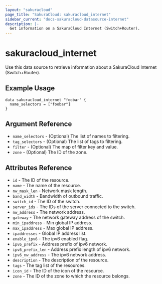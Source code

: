 ```yaml
---
layout: "sakuracloud"
page_title: "SakuraCloud: sakuracloud_internet"
sidebar_current: "docs-sakuracloud-datasource-internet"
description: |-
  Get information on a SakuraCloud Internet (Switch+Router).
---
```


# sakuracloud\_internet

Use this data source to retrieve information about a SakuraCloud Internet (Switch+Router).

## Example Usage

```hcl
data sakuracloud_internet "foobar" {
  name_selectors = ["foobar"]
}
```

## Argument Reference

 * `name_selectors` - (Optional) The list of names to filtering.
 * `tag_selectors` - (Optional) The list of tags to filtering.
 * `filter` - (Optional) The map of filter key and value.
 * `zone` - (Optional) The ID of the zone.

## Attributes Reference

* `id` - The ID of the resource.
* `name` - The name of the resource.
* `nw_mask_len` - Network mask length.
* `band_width` - Bandwidth of outbound traffic.
* `switch_id` - The ID of the switch.
* `server_ids` - The IDs of the server connected to the switch.
* `nw_address` - The network address.
* `gateway` - The network gateway address of the switch.
* `min_ipaddress` - Min global IP address.
* `max_ipaddress` - Max global IP address.
* `ipaddresses` - Global IP address list.
* `enable_ipv6` - The ipv6 enabled flag.
* `ipv6_prefix` - Address prefix of ipv6 network.
* `ipv6_prefix_len` - Address prefix length of ipv6 network.
* `ipv6_nw_address` - The ipv6 network address.
* `description` - The description of the resource.
* `tags` - The tag list of the resources.
* `icon_id` - The ID of the icon of the resource.
* `zone` - The ID of the zone to which the resource belongs.
